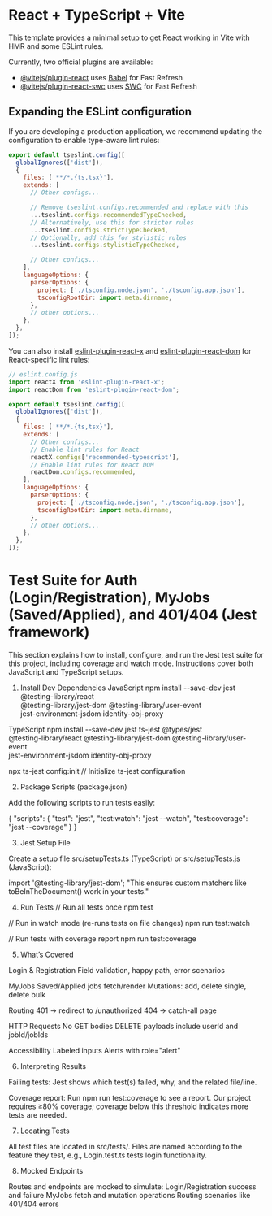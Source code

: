 # React + TypeScript + Vite

This template provides a minimal setup to get React working in Vite with HMR and some ESLint rules.

Currently, two official plugins are available:

- [@vitejs/plugin-react](https://github.com/vitejs/vite-plugin-react/blob/main/packages/plugin-react) uses [Babel](https://babeljs.io/) for Fast Refresh
- [@vitejs/plugin-react-swc](https://github.com/vitejs/vite-plugin-react/blob/main/packages/plugin-react-swc) uses [SWC](https://swc.rs/) for Fast Refresh

## Expanding the ESLint configuration

If you are developing a production application, we recommend updating the configuration to enable type-aware lint rules:

```js
export default tseslint.config([
  globalIgnores(['dist']),
  {
    files: ['**/*.{ts,tsx}'],
    extends: [
      // Other configs...

      // Remove tseslint.configs.recommended and replace with this
      ...tseslint.configs.recommendedTypeChecked,
      // Alternatively, use this for stricter rules
      ...tseslint.configs.strictTypeChecked,
      // Optionally, add this for stylistic rules
      ...tseslint.configs.stylisticTypeChecked,

      // Other configs...
    ],
    languageOptions: {
      parserOptions: {
        project: ['./tsconfig.node.json', './tsconfig.app.json'],
        tsconfigRootDir: import.meta.dirname,
      },
      // other options...
    },
  },
]);
```

You can also install [eslint-plugin-react-x](https://github.com/Rel1cx/eslint-react/tree/main/packages/plugins/eslint-plugin-react-x) and [eslint-plugin-react-dom](https://github.com/Rel1cx/eslint-react/tree/main/packages/plugins/eslint-plugin-react-dom) for React-specific lint rules:

```js
// eslint.config.js
import reactX from 'eslint-plugin-react-x';
import reactDom from 'eslint-plugin-react-dom';

export default tseslint.config([
  globalIgnores(['dist']),
  {
    files: ['**/*.{ts,tsx}'],
    extends: [
      // Other configs...
      // Enable lint rules for React
      reactX.configs['recommended-typescript'],
      // Enable lint rules for React DOM
      reactDom.configs.recommended,
    ],
    languageOptions: {
      parserOptions: {
        project: ['./tsconfig.node.json', './tsconfig.app.json'],
        tsconfigRootDir: import.meta.dirname,
      },
      // other options...
    },
  },
]);
```

# Test Suite for Auth (Login/Registration), MyJobs (Saved/Applied), and 401/404 (Jest framework)

This section explains how to install, configure, and run the Jest test suite for this project, including coverage and watch mode. Instructions cover both JavaScript and TypeScript setups.

1. Install Dev Dependencies
   JavaScript
   npm install --save-dev jest @testing-library/react \
   @testing-library/jest-dom @testing-library/user-event \
   jest-environment-jsdom identity-obj-proxy

TypeScript
npm install --save-dev jest ts-jest @types/jest \
@testing-library/react @testing-library/jest-dom @testing-library/user-event \
jest-environment-jsdom identity-obj-proxy

npx ts-jest config:init // Initialize ts-jest configuration

2. Package Scripts (package.json)

Add the following scripts to run tests easily:

{
"scripts": {
"test": "jest",
"test:watch": "jest --watch",
"test:coverage": "jest --coverage"
}
}

3. Jest Setup File

Create a setup file src/setupTests.ts (TypeScript) or src/setupTests.js (JavaScript):

import '@testing-library/jest-dom';
"This ensures custom matchers like toBeInTheDocument() work in your tests."

4. Run Tests
   // Run all tests once
   npm test

// Run in watch mode (re-runs tests on file changes)
npm run test:watch

// Run tests with coverage report
npm run test:coverage

5. What’s Covered

Login & Registration
Field validation, happy path, error scenarios

MyJobs
Saved/Applied jobs fetch/render
Mutations: add, delete single, delete bulk

Routing
401 → redirect to /unauthorized
404 → catch-all page

HTTP Requests
No GET bodies
DELETE payloads include userId and jobId/jobIds

Accessibility
Labeled inputs
Alerts with role="alert"

6. Interpreting Results

Failing tests: Jest shows which test(s) failed, why, and the related file/line.

Coverage report: Run npm run test:coverage to see a report. Our project requires ≥80% coverage; coverage below this threshold indicates more tests are needed.

7. Locating Tests

All test files are located in src/tests/.
Files are named according to the feature they test, e.g., Login.test.ts tests login functionality.

8. Mocked Endpoints

Routes and endpoints are mocked to simulate:
Login/Registration success and failure
MyJobs fetch and mutation operations
Routing scenarios like 401/404 errors
